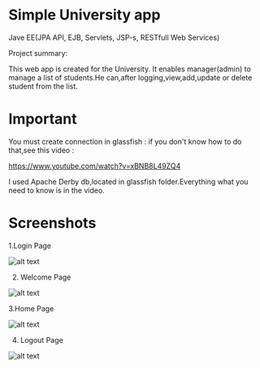 Simple University app
======================
Jave EE(JPA API, EJB, Servlets, JSP-s, RESTfull Web Services)

Project summary:

This web app is created for the University.
It enables manager(admin) to manage a list of students.He can,after logging,view,add,update or delete student from the list.

Important
======================
You must create connection in glassfish :
if you don't know how to do that,see this video :

https://www.youtube.com/watch?v=xBNB8L49ZQ4

I used Apache Derby db,located in glassfish folder.Everything what you need to know is in the video.

Screenshots
======================

1.Login Page

![alt text](https://res.cloudinary.com/gruja90/image/upload/v1519568810/university-app/login.png)

2. Welcome Page

![alt text](https://res.cloudinary.com/gruja90/image/upload/c_crop,h_405/v1519569299/university-app/welcome.png)

3.Home Page

![alt text](https://res.cloudinary.com/gruja90/image/upload/v1519568810/university-app/homepage.png)

4. Logout Page

![alt text](https://res.cloudinary.com/gruja90/image/upload/v1519568810/university-app/loggedout.png)
